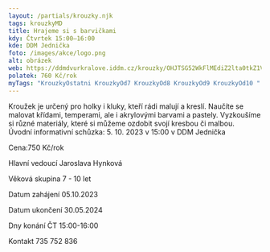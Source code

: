 ```yaml
---
layout: /partials/krouzky.njk
tags: krouzkyMD
title: Hrajeme si s barvičkami
kdy: Čtvrtek 15:00–16:00
kde: DDM Jednička
foto: /images/akce/logo.png
alt: obrázek
web: https://ddmdvurkralove.iddm.cz/krouzky/OHJTSG52WkFlMEdiZ2lta0tkZ1VIT002R2hlbDNGZTFjZ3FDMXc5R2hCQT0=
polatek: 760 Kč/rok
myTags: "KrouzkyOstatni KrouzkyOd7 KrouzkyOd8 KrouzkyOd9 KrouzkyOd10 "
---
```

Kroužek je určený pro holky i kluky, kteří rádi malují a kreslí. Naučíte se malovat křídami, temperami, ale i akrylovými barvami a pastely. Vyzkoušíme si různé materiály, které si můžeme ozdobit svojí kresbou či malbou.\
Úvodní informativní schůzka: 5. 10. 2023 v 15:00 v DDM Jednička

Cena:750 Kč/rok

Hlavní vedoucí Jaroslava Hynková

Věková skupina 7 - 10 let

Datum zahájení 05.10.2023

Datum ukončení 30.05.2024

Dny konání ČT 15:00-16:00

Kontakt 735 752 836